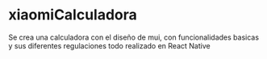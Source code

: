 # xiaomiCalculadora

Se crea una calculadora con el diseño de mui, con funcionalidades basicas y sus diferentes regulaciones todo realizado en React Native
